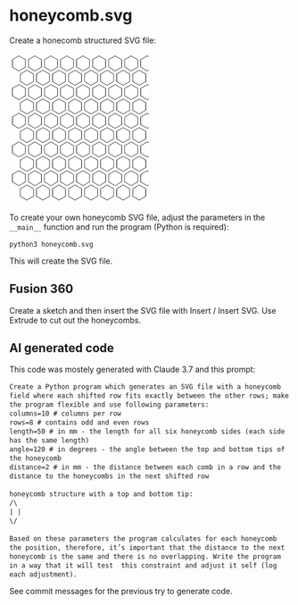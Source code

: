 # honeycomb.svg

Create a honecomb structured SVG file:

<img src="./honeycomb.svg" width="250">

To create your own honeycomb SVG file, adjust the parameters in the `__main__` function and run the program (Python is required):

```shell
python3 honeycomb.svg
```

This will create the SVG file.

## Fusion 360

Create a sketch and then insert the SVG file with Insert / Insert SVG. Use Extrude to cut out the honeycombs.

## AI generated code

This code was mostely generated with Claude 3.7 and this prompt:

```text
Create a Python program which generates an SVG file with a honeycomb field where each shifted row fits exactly between the other rows; make the program flexible and use following parameters:
columns=10 # columns per row
rows=8 # contains odd and even rows
length=50 # in mm - the length for all six honeycomb sides (each side has the same length)
angle=120 # in degrees - the angle between the top and bottom tips of the honeycomb
distance=2 # in mm - the distance between each comb in a row and the distance to the honeycombs in the next shifted row

honeycomb structure with a top and bottom tip:
/\
| |
\/

Based on these parameters the program calculates for each honeycomb the position, therefore, it’s important that the distance to the next honeycomb is the same and there is no overlapping. Write the program in a way that it will test  this constraint and adjust it self (log each adjustment).
```

See commit messages for the previous try to generate code.